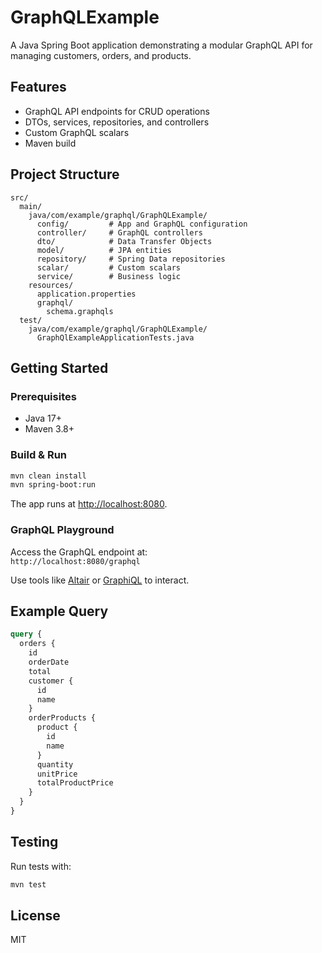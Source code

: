 # GraphQLExample

A Java Spring Boot application demonstrating a modular GraphQL API for managing customers, orders, and products.

## Features

- GraphQL API endpoints for CRUD operations
- DTOs, services, repositories, and controllers
- Custom GraphQL scalars
- Maven build

## Project Structure

```
src/
  main/
    java/com/example/graphql/GraphQLExample/
      config/         # App and GraphQL configuration
      controller/     # GraphQL controllers
      dto/            # Data Transfer Objects
      model/          # JPA entities
      repository/     # Spring Data repositories
      scalar/         # Custom scalars
      service/        # Business logic
    resources/
      application.properties
      graphql/
        schema.graphqls
  test/
    java/com/example/graphql/GraphQLExample/
      GraphQlExampleApplicationTests.java
```

## Getting Started

### Prerequisites

- Java 17+
- Maven 3.8+

### Build & Run

```sh
mvn clean install
mvn spring-boot:run
```

The app runs at [http://localhost:8080](http://localhost:8080).

### GraphQL Playground

Access the GraphQL endpoint at:  
`http://localhost:8080/graphql`

Use tools like [Altair](https://altair.sirmuel.design/) or [GraphiQL](https://github.com/graphql/graphiql) to interact.

## Example Query

```graphql
query {
  orders {
    id
    orderDate
    total
    customer {
      id
      name
    }
    orderProducts {
      product {
        id
        name
      }
      quantity
      unitPrice
      totalProductPrice
    }
  }
}
```

## Testing

Run tests with:

```sh
mvn test
```

## License

MIT


